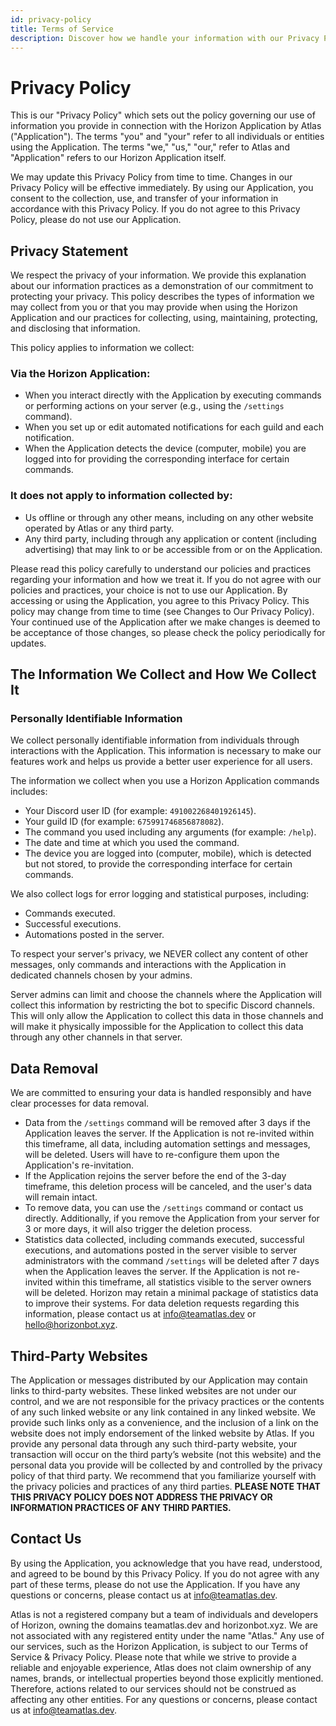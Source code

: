 ```yaml
---
id: privacy-policy
title: Terms of Service
description: Discover how we handle your information with our Privacy Policy for Horizon by Atlas.
---
```


# Privacy Policy

This is our "Privacy Policy" which sets out the policy governing our use of information you provide in connection with the Horizon Application by Atlas ("Application"). The terms "you" and "your" refer to all individuals or entities using the Application. The terms "we," "us," "our," refer to Atlas and "Application" refers to our Horizon Application itself.

We may update this Privacy Policy from time to time. Changes in our Privacy Policy will be effective immediately. By using our Application, you consent to the collection, use, and transfer of your information in accordance with this Privacy Policy. If you do not agree to this Privacy Policy, please do not use our Application.

## Privacy Statement

We respect the privacy of your information. We provide this explanation about our information practices as a demonstration of our commitment to protecting your privacy. This policy describes the types of information we may collect from you or that you may provide when using the Horizon Application and our practices for collecting, using, maintaining, protecting, and disclosing that information.

This policy applies to information we collect:

### Via the Horizon Application:

- When you interact directly with the Application by executing commands or performing actions on your server (e.g., using the `/settings` command).
- When you set up or edit automated notifications for each guild and each notification.
- When the Application detects the device (computer, mobile) you are logged into for providing the corresponding interface for certain commands.

### It does not apply to information collected by:

- Us offline or through any other means, including on any other website operated by Atlas or any third party.
- Any third party, including through any application or content (including advertising) that may link to or be accessible from or on the Application.

Please read this policy carefully to understand our policies and practices regarding your information and how we treat it. If you do not agree with our policies and practices, your choice is not to use our Application. By accessing or using the Application, you agree to this Privacy Policy. This policy may change from time to time (see Changes to Our Privacy Policy). Your continued use of the Application after we make changes is deemed to be acceptance of those changes, so please check the policy periodically for updates.

## The Information We Collect and How We Collect It

### Personally Identifiable Information

We collect personally identifiable information from individuals through interactions with the Application. This information is necessary to make our features work and helps us provide a better user experience for all users.

The information we collect when you use a Horizon Application commands includes:

- Your Discord user ID (for example: `491002268401926145`).
- Your guild ID (for example: `675991746856878082`).
- The command you used including any arguments (for example: `/help`).
- The date and time at which you used the command.
- The device you are logged into (computer, mobile), which is detected but not stored, to provide the corresponding interface for certain commands.

We also collect logs for error logging and statistical purposes, including:

- Commands executed.
- Successful executions.
- Automations posted in the server.

To respect your server's privacy, we NEVER collect any content of other messages, only commands and interactions with the Application in dedicated channels chosen by your admins.

Server admins can limit and choose the channels where the Application will collect this information by restricting the bot to specific Discord channels. This will only allow the Application to collect this data in those channels and will make it physically impossible for the Application to collect this data through any other channels in that server.

## Data Removal

We are committed to ensuring your data is handled responsibly and have clear processes for data removal.

- Data from the `/settings` command will be removed after 3 days if the Application leaves the server. If the Application is not re-invited within this timeframe, all data, including automation settings and messages, will be deleted. Users will have to re-configure them upon the Application's re-invitation.
- If the Application rejoins the server before the end of the 3-day timeframe, this deletion process will be canceled, and the user's data will remain intact.
- To remove data, you can use the `/settings` command or contact us directly. Additionally, if you remove the Application from your server for 3 or more days, it will also trigger the deletion process.
- Statistics data collected, including commands executed, successful executions, and automations posted in the server visible to server administrators with the command `/settings` will be deleted after 7 days when the Application leaves the server. If the Application is not re-invited within this timeframe, all statistics visible to the server owners will be deleted. Horizon may retain a minimal package of statistics data to improve their systems. For data deletion requests regarding this information, please contact us at info@teamatlas.dev or hello@horizonbot.xyz.

## Third-Party Websites

The Application or messages distributed by our Application may contain links to third-party websites. These linked websites are not under our control, and we are not responsible for the privacy practices or the contents of any such linked website or any link contained in any linked website. We provide such links only as a convenience, and the inclusion of a link on the website does not imply endorsement of the linked website by Atlas. If you provide any personal data through any such third-party website, your transaction will occur on the third party’s website (not this website) and the personal data you provide will be collected by and controlled by the privacy policy of that third party. We recommend that you familiarize yourself with the privacy policies and practices of any third parties. **PLEASE NOTE THAT THIS PRIVACY POLICY DOES NOT ADDRESS THE PRIVACY OR INFORMATION PRACTICES OF ANY THIRD PARTIES.**

## Contact Us

By using the Application, you acknowledge that you have read, understood, and agreed to be bound by this Privacy Policy. If you do not agree with any part of these terms, please do not use the Application. If you have any questions or concerns, please contact us at info@teamatlas.dev.

Atlas is not a registered company but a team of individuals and developers of Horizon, owning the domains teamatlas.dev and horizonbot.xyz. We are not associated with any registered entity under the name "Atlas." Any use of our services, such as the Horizon Application, is subject to our Terms of Service & Privacy Policy. Please note that while we strive to provide a reliable and enjoyable experience, Atlas does not claim ownership of any names, brands, or intellectual properties beyond those explicitly mentioned. Therefore, actions related to our services should not be construed as affecting any other entities. For any questions or concerns, please contact us at info@teamatlas.dev.
